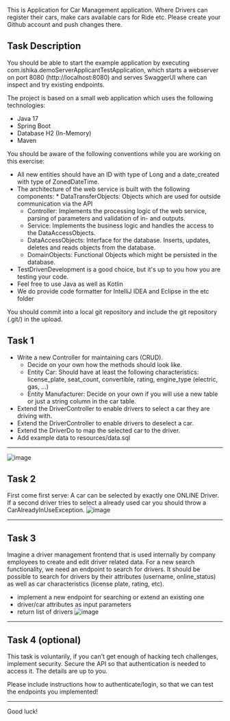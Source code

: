 This is Application for Car Management application. Where Drivers can register their cars, make cars available cars for Ride etc. Please create your Github account and push changes there.

## Task Description
You should be able to start the example application by executing com.ishika.demoServerApplicantTestApplication, which starts a webserver on port 8080 (http://localhost:8080) and serves SwaggerUI where can inspect and try existing endpoints.

The project is based on a small web application which uses the following technologies:

* Java 17
* Spring Boot
* Database H2 (In-Memory)
* Maven


You should be aware of the following conventions while you are working on this exercise:

* All new entities should have an ID with type of Long and a date_created with type of ZonedDateTime.
* The architecture of the web service is built with the following components:
              * DataTransferObjects: Objects which are used for outside communication via the API
    * Controller: Implements the processing logic of the web service, parsing of parameters and validation of in- and outputs.
    * Service: Implements the business logic and handles the access to the DataAccessObjects.
    * DataAccessObjects: Interface for the database. Inserts, updates, deletes and reads objects from the database.
    * DomainObjects: Functional Objects which might be persisted in the database.
* TestDrivenDevelopment is a good choice, but it's up to you how you are testing your code.
* Feel free to use Java as well as Kotlin
* We do provide code formatter for IntelliJ IDEA and Eclipse in the etc folder

You should commit into a local git repository and include the git repository (.git/) in the upload.

## Task 1
* Write a new Controller for maintaining cars (CRUD).
   * Decide on your own how the methods should look like.
   * Entity Car: Should have at least the following characteristics: license_plate, seat_count, convertible, rating, engine_type (electric, gas, ...)
   * Entity Manufacturer: Decide on your own if you will use a new table or just a string column in the car table.
* Extend the DriverController to enable drivers to select a car they are driving with.
* Extend the DriverController to enable drivers to deselect a car.
* Extend the DriverDo to map the selected car to the driver.
* Add example data to resources/data.sql

---
![image](https://github.com/Ishika9gera/Car-Management-application/assets/56030202/d85e4128-047b-42fa-bb52-5efbdacb079f)


## Task 2
First come first serve: A car can be selected by exactly one ONLINE Driver. If a second driver tries to select a already used car you should throw a CarAlreadyInUseException.
![image](https://github.com/Ishika9gera/Car-Management-application/assets/56030202/98d6a4d1-ca16-46af-b8ad-996d501b83af)

---


## Task 3
Imagine a driver management frontend that is used internally by company employees to create and edit driver related data. For a new search functionality, we need an endpoint to search for drivers. It should be possible to search for drivers by their attributes (username, online_status) as well as car characteristics (license plate, rating, etc).

* implement a new endpoint for searching or extend an existing one
* driver/car attributes as input parameters
* return list of drivers
![image](https://github.com/Ishika9gera/Car-Management-application/assets/56030202/1e479d03-ec01-4309-8d54-3a24ded7c918)

---


## Task 4 (optional)
This task is voluntarily, if you can't get enough of hacking tech challenges, implement security.
Secure the API so that authentication is needed to access it. The details are up to you.

Please include instructions how to authenticate/login, so that we can test the endpoints you implemented!

---

Good luck!
